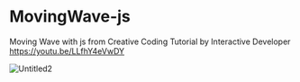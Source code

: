 # MovingWave-js
Moving Wave with js from Creative Coding Tutorial by Interactive Developer
https://youtu.be/LLfhY4eVwDY

![Untitled2](https://user-images.githubusercontent.com/68212300/185918807-c98f53a7-8b4b-4e8e-90e8-468206a8ad27.gif)
